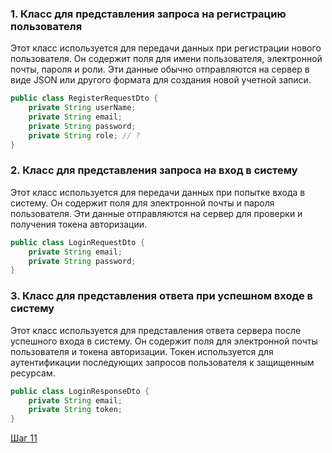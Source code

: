 ### 1. Класс для представления запроса на регистрацию пользователя

Этот класс используется для передачи данных при регистрации нового пользователя. Он содержит поля для имени пользователя, электронной почты, пароля и роли. Эти данные обычно отправляются на сервер в виде JSON или другого формата для создания новой учетной записи.

```java
public class RegisterRequestDto {
    private String userName;
    private String email;
    private String password;
    private String role; // ?
}
```

### 2. Класс для представления запроса на вход в систему

Этот класс используется для передачи данных при попытке входа в систему. Он содержит поля для электронной почты и пароля пользователя. Эти данные отправляются на сервер для проверки и получения токена авторизации.

```java
public class LoginRequestDto {
    private String email;
    private String password;
}
```

### 3. Класс для представления ответа при успешном входе в систему

Этот класс используется для представления ответа сервера после успешного входа в систему. Он содержит поля для электронной почты пользователя и токена авторизации. Токен используется для аутентификации последующих запросов пользователя к защищенным ресурсам.


```java
public class LoginResponseDto {
    private String email;
    private String token;
}
```

[Шаг 11](./step-11.md)
